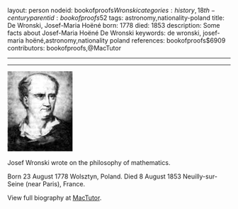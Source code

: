 layout: person
nodeid: bookofproofs$Wronski
categories: history,18th-century
parentid: bookofproofs$52
tags: astronomy,nationality-poland
title: De Wronski, Josef-Maria Hoëné
born: 1778
died: 1853
description: Some facts about Josef-Maria Hoëné De Wronski
keywords: de wronski, josef-maria hoëné,astronomy,nationality poland
references: bookofproofs$6909
contributors: bookofproofs,@MacTutor

---


---

![Wronski.jpg](https://github.com/bookofproofs/bookofproofs.github.io/blob/main/_sources/_assets/images/portraits/Wronski.jpg?raw=true)

Josef Wronski wrote on the philosophy of mathematics.

Born 23 August 1778 Wolsztyn, Poland. Died 8 August 1853 Neuilly-sur-Seine (near Paris), France.


View full biography at [MacTutor](https://mathshistory.st-andrews.ac.uk/Biographies/Wronski/).